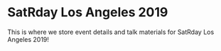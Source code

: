 # SatRday Los Angeles 2019
This is where we store event details and talk materials for SatRday Los Angeles 2019!

